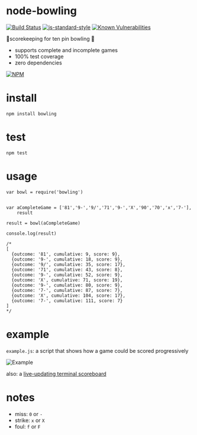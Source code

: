 
# node-bowling

[![Build Status](https://api.travis-ci.com/tphummel/node-bowling.svg?branch=master)](https://travis-ci.com/tphummel/node-bowling) [![js-standard-style](https://img.shields.io/badge/code%20style-standard-brightgreen.svg?style=flat)](https://github.com/feross/standard) [![Known Vulnerabilities](https://snyk.io/test/github/tphummel/node-bowling/badge.svg?targetFile=package.json)](https://snyk.io/test/github/tphummel/node-bowling?targetFile=package.json)

 📝scorekeeping for ten pin bowling 🎳

 - supports complete and incomplete games
 - 100% test coverage
 - zero dependencies

[![NPM](https://nodei.co/npm/bowling.png?downloads=true)](https://nodei.co/npm/bowling/)

# install

    npm install bowling

# test

    npm test

# usage

    var bowl = require('bowling')


    var aCompleteGame = ['81','9-','9/','71','9-','X','90','70','x','7-'],
        result

    result = bowl(aCompleteGame)

    console.log(result)

    /*
    [
      {outcome: '81', cumulative: 9, score: 9},
      {outcome: '9-', cumulative: 18, score: 9},
      {outcome: '9/', cumulative: 35, score: 17},
      {outcome: '71', cumulative: 43, score: 8},
      {outcome: '9-', cumulative: 52, score: 9},
      {outcome: 'X', cumulative: 71, score: 19},
      {outcome: '9-', cumulative: 80, score: 9},
      {outcome: '7-', cumulative: 87, score: 7},
      {outcome: 'X', cumulative: 104, score: 17},
      {outcome: '7-', cumulative: 111, score: 7}
    ]
    */

# example

`example.js`: a script that shows how a game could be scored progressively

![Example](http://i.imgur.com/A9NlY6W.gif)

also: a [live-updating terminal scoreboard](https://gist.github.com/tphummel/f757412870387c9897b9)

# notes

- miss: `0` or `-`
- strike: `x` or `X`
- foul: `f` or `F`
